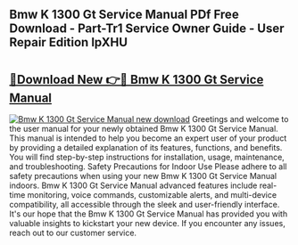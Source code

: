 ## Bmw K 1300 Gt Service Manual PDf Free Download - Part-Tr1 Service Owner Guide - User Repair Edition lpXHU

# <h2><a href="http://bc49419.oget.top/?id=Bmw+K+1300+Gt+Service+Manual">🔗Download New 👉🔴 Bmw K 1300 Gt Service Manual</a></h2>

[![Bmw K 1300 Gt Service Manual new download](https://i.imgur.com/5g1atiW.png)](http://bc49419.oget.top/?id=Bmw+K+1300+Gt+Service+Manual)
Greetings and welcome to the user manual for your newly obtained Bmw K 1300 Gt Service Manual. This manual is intended to help you become an expert user of your product by providing a detailed explanation of its features, functions, and benefits. You will find step-by-step instructions for installation, usage, maintenance, and troubleshooting. Safety Precautions for Indoor Use Please adhere to all safety precautions when using your new Bmw K 1300 Gt Service Manual indoors. Bmw K 1300 Gt Service Manual advanced features include real-time monitoring, voice commands, customizable alerts, and multi-device compatibility, all accessible through the sleek and user-friendly interface. It's our hope that the Bmw K 1300 Gt Service Manual has provided you with valuable insights to kickstart your new device. If you encounter any issues, reach out to our customer service.

